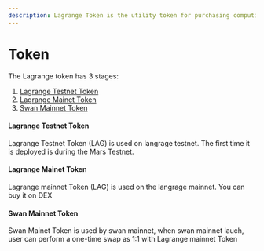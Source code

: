 ```yaml
---
description: Lagrange Token is the utility token for purchasing computing resources.
---
```


# Token

The Lagrange token has 3 stages:

1. [Lagrange Testnet Token](token.md#lagrange-testnet-token)
2. [Lagrange Mainet Token](token.md#lagrange-mainet-token)
3. [Swan Mainnet Token](token.md#swan-mainet-token)

#### Lagrange Testnet Token

Lagrange Testnet Token (LAG) is used on langrage testnet. The first time it is deployed is during the Mars Testnet.

#### Lagrange Mainet Token

Lagrange mainnet Token (LAG) is used on the langrage mainnet.  You can buy it on DEX

#### Swan Mainnet Token

Swan Mainet Token is used by swan mainnet, when swan mainnet lauch, user can perform a one-time swap as 1:1 with Lagrange mainnet Token

